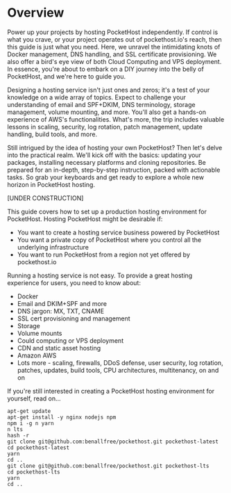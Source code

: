 # Overview

Power up your projects by hosting PocketHost independently. If control is what you crave, or your project operates out of pockethost.io's reach, then this guide is just what you need. Here, we unravel the intimidating knots of Docker management, DNS handling, and SSL certificate provisioning. We also offer a bird's eye view of both Cloud Computing and VPS deployment. In essence, you're about to embark on a DIY journey into the belly of PocketHost, and we're here to guide you.

Designing a hosting service isn't just ones and zeros; it's a test of your knowledge on a wide array of topics. Expect to challenge your understanding of email and SPF+DKIM, DNS terminology, storage management, volume mounting, and more. You'll also get a hands-on experience of AWS's functionalities. What's more, the trip includes valuable lessons in scaling, security, log rotation, patch management, update handling, build tools, and more.

Still intrigued by the idea of hosting your own PocketHost? Then let's delve into the practical realm. We'll kick off with the basics: updating your packages, installing necessary platforms and cloning repositories. Be prepared for an in-depth, step-by-step instruction, packed with actionable tasks. So grab your keyboards and get ready to explore a whole new horizon in PocketHost hosting.

[UNDER CONSTRUCTION]

This guide covers how to set up a production hosting environment for PocketHost. Hosting PocketHost might be desirable if:

- You want to create a hosting service business powered by PocketHost
- You want a private copy of PocketHost where you control all the underlying infrastructure
- You want to run PocketHost from a region not yet offered by pockethost.io

Running a hosting service is not easy. To provide a great hosting experience for users, you need to know about:

- Docker
- Email and DKIM+SPF and more
- DNS jargon: MX, TXT, CNAME
- SSL cert provisioning and management
- Storage
- Volume mounts
- Could computing or VPS deployment
- CDN and static asset hosting
- Amazon AWS
- Lots more - scaling, firewalls, DDoS defense, user security, log rotation, patches, updates, build tools, CPU architectures, multitenancy, on and on

If you're still interested in creating a PocketHost hosting environment for yourself, read on...

```
apt-get update
apt-get install -y nginx nodejs npm
npm i -g n yarn
n lts
hash -r
git clone git@github.com:benallfree/pockethost.git pockethost-latest
cd pockethost-latest
yarn
cd ..
git clone git@github.com:benallfree/pockethost.git pockethost-lts
cd pockethost-lts
yarn
cd ..

```
